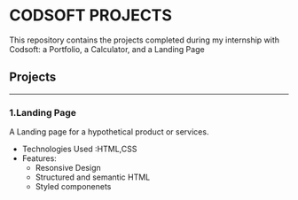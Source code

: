 # CODSOFT PROJECTS
This repository contains the projects completed during my internship with Codsoft: a Portfolio, a Calculator, and a Landing Page
## Projects
----------------------------------------------------------------------------------------------
### 1.Landing Page 
 A Landing page for a hypothetical product or services.
 * Technologies Used :HTML,CSS
 * Features:
   - Resonsive Design
   - Structured and semantic HTML
   - Styled componenets
